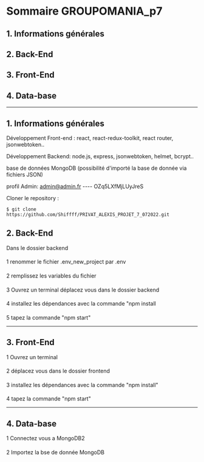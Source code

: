 # Sommaire GROUPOMANIA_p7
## 1. Informations générales
## 2. Back-End
## 3. Front-End
## 4. Data-base

---
## 1. Informations générales
Développement Front-end : react, react-redux-toolkit, react router, jsonwebtoken..

Développement Backend: node.js, express, jsonwebtoken, helmet, bcrypt..

base de données MongoDB (possibilité d'importé la base de donnée via fichiers JSON)

profil Admin: admin@admin.fr ---- OZq5LXfMjLUyJreS

Cloner le repository :

    $ git clone https://github.com/Shiffff/PRIVAT_ALEXIS_PROJET_7_072022.git
    
## 2. Back-End
  Dans le dossier backend
  ####
  1 renommer le fichier .env_new_project par .env
  ####
  2 remplissez les variables du fichier
  ####
  3 Ouvrez un terminal déplacez vous dans le dossier backend  
  ####
  4 installez les dépendances avec la commande "npm install
  ####
  5 tapez la commande "npm start"

---
## 3. Front-End
  1 Ouvrez un terminal
  ####
  2 déplacez vous dans le dossier frontend
  ####
  3 installez les dépendances avec la commande "npm install"
  ####
  4 tapez la commande "npm start"
  
  ---
## 4. Data-base
1 Connectez vous a MongoDB2
####
2 Importez la bse de donnée MongoDB
####
